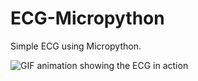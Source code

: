 # ECG-Micropython
Simple ECG using Micropython.

![GIF animation showing the ECG in action](https://github.com/syntheticdinosaur/ECG-Micropython/blob/main/doc_2022-05-30_15-31-44.gif)
